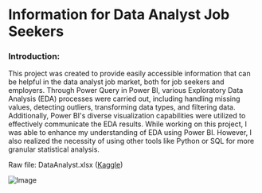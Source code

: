 # Information for Data Analyst Job Seekers

### Introduction: 

This project was created to provide easily accessible information that can be helpful in the data analyst job market, both for job seekers and employers. Through Power Query in Power BI, various Exploratory Data Analysis (EDA) processes were carried out, including handling missing values, detecting outliers, transforming data types, and filtering data. Additionally, Power BI's diverse visualization capabilities were utilized to effectively communicate the EDA results. While working on this project, I was able to enhance my understanding of EDA using Power BI. However, I also realized the necessity of using other tools like Python or SQL for more granular statistical analysis.

Raw file: DataAnalyst.xlsx ([Kaggle](https://www.kaggle.com/datasets/andrewmvd/data-analyst-jobs))

![Image](https://github.com/user-attachments/assets/be5b055c-4a4a-4aaf-89ec-445865fac610)
